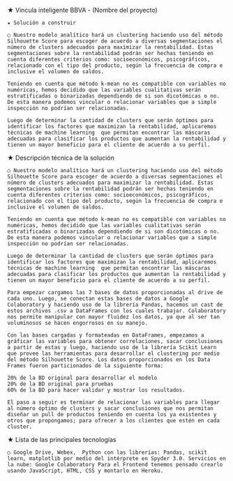 ★ Vincula inteligente BBVA - (Nombre del proyecto)

    ★ Solución a construir

    ○ Nuestro modelo analítico hará un clustering haciendo uso del método Silhouette Score para escoger de acuerdo a diversas segmentaciones el número de clusters adecuados para maximizar la rentabilidad. Estas segmentaciones sobre la rentabilidad podrán ser hechas teniendo en cuenta diferentes criterios como: socioeconómicos, psicográficos, relacionado con el tipo del producto, según la frecuencia de compra e inclusive el volumen de saldos.

    Teniendo en cuenta que método k-mean no es compatible con variables no numéricas, hemos decidido que las variables cualitativas serán estratificadas o binarizadas dependiendo de si son dicotómicas o no. De esta manera podemos vincular o relacionar variables que a simple inspección no podrían ser relacionadas.

    Luego de determinar la cantidad de clusters que serán óptimos para identificar los factores que maximizan la rentabilidad, aplicaremos técnicas de machine learning  que permitan encontrar las máscaras adecuadas para clasificar los productos que aumentan la rentabilidad y tienen un mayor beneficio para el cliente de acuerdo a su perfil.

★ Descripción técnica de la solución

    ○ Nuestro modelo analítico hará un clustering haciendo uso del método Silhouette Score para escoger de acuerdo a diversas segmentaciones el número de clusters adecuados para maximizar la rentabilidad. Estas segmentaciones sobre la rentabilidad podrán ser hechas teniendo en cuenta diferentes criterios como: socioeconómicos, psicográficos, relacionado con el tipo del producto, según la frecuencia de compra e inclusive el volumen de saldos.

    Teniendo en cuenta que método k-mean no es compatible con variables no numéricas, hemos decidido que las variables cualitativas serán estratificadas o binarizadas dependiendo de si son dicotómicas o no. De esta manera podemos vincular o relacionar variables que a simple inspección no podrían ser relacionadas.

    Luego de determinar la cantidad de clusters que serán óptimos para identificar los factores que maximizan la rentabilidad, aplicaremos técnicas de machine learning  que permitan encontrar las máscaras adecuadas para clasificar los productos que aumentan la rentabilidad y tienen un mayor beneficio para el cliente de acuerdo a su perfil.

    Para empezar cargamos las 7 bases de datos proporcionadas al drive de cada uno. Luego, se conectan estas bases de datos a Google Colaboratory y haciendo uso de la librería Pandas, hacemos un cast de estos archivos .csv a DataFrames con los cuales trabajar. Colaboratory nos permite manipular con mayor fluidez los datos, ya que al ser tan voluminosos se hacen engorrosos en su manejo.

    Con las bases cargadas y formateadas en DataFrames, empezamos a gráficar las variables para obtener correlaciones, sacar conclusiones a partir de estas y luego, haciendo uso de la librería Scikit Learn que provee las herramientas para desarrollar el clustering por medio del método Silhouette Score. Los datos proporcionados en los Data Frames fueron particionados de la siguiente forma:

    20% de la BD original para desarrollar el modelo
    20% de la BD original para pruebas
    60% de la BD para hacer validar y mostrar los resultados.

    El paso a seguir es terminar de relacionar las variables para llegar al número óptimo de clusters y sacar conclusiones que nos permitan diseñar un pull de productos teniendo en cuenta los ya existentes y otros que propongamos; para ofrecer a los clientes que estén en cada cluster.

★ Lista de las principales tecnologías

    ○ Google Drive, Webex,  Python con las librerías: Pandas, scikit learn, matplotlib por medio del intérprete en Spyder 3.0. Servicios en la nube: Google Colaboratory Para el Frontend tenemos pensado crearlo usando JavaScript, HTML, CSS y montarlo en Heroku.